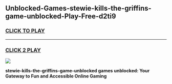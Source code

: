 
## Unblocked-Games-stewie-kills-the-griffins-game-unblocked-Play-Free-d2ti9
<h3>
<a href="https://premium76.site?title=stewie-kills-the-griffins-game-unblocked&ref=21A">CLICK TO PLAY</a></h3>
<hr>

<h3>
<a href="https://premium76.site?title=stewie-kills-the-griffins-game-unblocked&ref=21A">CLICK 2 PLAY</a>
  
</h3>

<a href="https://premium76.site?title=stewie-kills-the-griffins-game-unblocked&ref=21A"><img src="https://clearcache.store/games.png"></a>


**stewie-kills-the-griffins-game-unblocked games unblocked: Your Gateway to Fun and Accessible Online Gaming**
